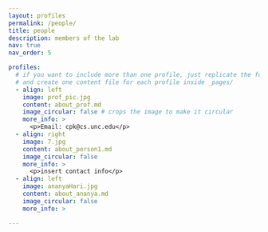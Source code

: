 ```yaml
---
layout: profiles
permalink: /people/
title: people
description: members of the lab
nav: true
nav_order: 5

profiles:
  # if you want to include more than one profile, just replicate the following block
  # and create one content file for each profile inside _pages/
  - align: left
    image: prof_pic.jpg
    content: about_prof.md
    image_circular: false # crops the image to make it circular
    more_info: >
      <p>Email: cpk@cs.unc.edu</p>
  - align: right
    image: 7.jpg
    content: about_person1.md
    image_circular: false
    more_info: >
      <p>insert contact info</p>
  - align: left
    image: ananyaHari.jpg
    content: about_ananya.md
    image_circular: false
    more_info: >

---
```

